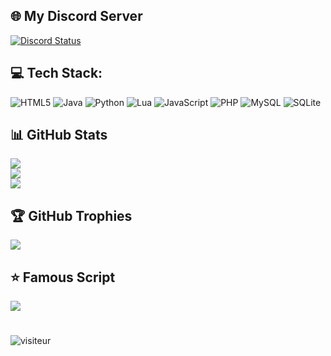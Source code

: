 ## 🌐 My Discord Server
<a href="https://discord.gg/uk7ww4QMn6" title=""><img alt="Discord Status" src="https://discordapp.com/api/guilds/996791677287157791/widget.png"></a>
## 💻 Tech Stack:
![HTML5](https://img.shields.io/badge/html5-%23E34F26.svg?style=flat&logo=html5&logoColor=white) ![Java](https://img.shields.io/badge/java-%23ED8B00.svg?style=flat&logo=java&logoColor=white) ![Python](https://img.shields.io/badge/python-3670A0?style=flat&logo=python&logoColor=ffdd54) ![Lua](https://img.shields.io/badge/lua-%232C2D72.svg?style=flat&logo=lua&logoColor=white) ![JavaScript](https://img.shields.io/badge/javascript-%23323330.svg?style=flat&logo=javascript&logoColor=%23F7DF1E) ![PHP](https://img.shields.io/badge/php-%23777BB4.svg?style=flat&logo=php&logoColor=white) ![MySQL](https://img.shields.io/badge/mysql-%2300f.svg?style=flat&logo=mysql&logoColor=white) ![SQLite](https://img.shields.io/badge/sqlite-%2307405e.svg?style=flat&logo=sqlite&logoColor=white)
## 📊 GitHub Stats
![](https://github-readme-stats.vercel.app/api?username=Matdbx10&theme=dark&hide_border=true&include_all_commits=false&count_private=false)<br/>
![](https://github-readme-streak-stats.herokuapp.com/?user=Matdbx10&theme=dark&hide_border=true)<br/>
![](https://github-readme-stats.vercel.app/api/top-langs/?username=Matdbx10&theme=dark&hide_border=true&include_all_commits=false&count_private=false&layout=compact)
## 🏆 GitHub Trophies
![](https://github-profile-trophy.vercel.app/?username=Matdbx10&theme=darkhub&no-frame=true&no-bg=false&margin-w=4)
## ⭐️ Famous Script
![](https://github-readme-stats.vercel.app/api/pin/?username=Matdbx10&theme=dark&repo=mAdmin&hide_border=true)
#
![visiteur](https://profile-counter.glitch.me/Matdbx10/count.svg)
